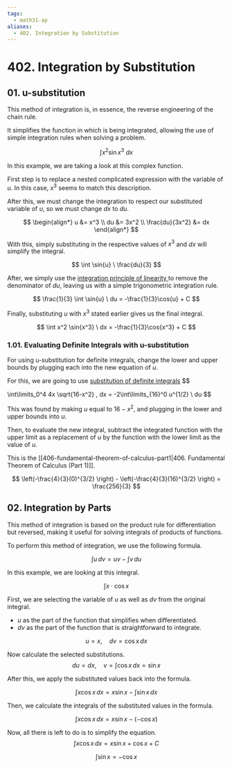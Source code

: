 ```yaml
---
tags:
  - math31-ap
aliases:
  - 402. Integration by Substitution
---
```

# 402. Integration by Substitution

## 01. u-substitution

This method of integration is, in essence,  the reverse engineering of the chain rule. 

It simplifies the function in which is being integrated, allowing the use of simple integration rules when solving a problem.

$$
\int x^2 \sin{x^3} \ dx
$$

In this example, we are taking a look at this complex function. 

First step is to replace a nested complicated expression with the variable of $u$. In this case, $x^3$ seems to match this description.

After this, we must change the integration to respect our substituted variable of $u$, so we must change $dx$ to $du$.

$$
\begin{align*}
u &= x^3 \\
du &= 3x^2 \\
\frac{du}{3x^2} &= dx
\end{align*}
$$

With this, simply substituting in the respective values of $x^3$ and $dx$ will simplify the integral.

$$
\int \sin{u} \ \frac{du}{3}
$$

After, we simply use the [integration principle of linearity ](401-basic-integration-rules.md)to remove the denominator of $du$, leaving us with a simple trigonometric integration rule.

$$
\frac{1}{3} \int \sin{u} \ du = -\frac{1}{3}\cos{u} + C
$$

Finally, substituting $u$ with $x^3$ stated earlier gives us the final integral.

$$
\int x^2 \sin{x^3} \ dx = -\frac{1}{3}\cos{x^3} + C
$$

### 1.01. Evaluating Definite Integrals with u-substitution

For using u-substitution for definite integrals, change the lower and upper bounds by plugging each into the new equation of $u$. 

For this, we are going to use [substitution of definite integrals](405-definite-integrals.md)
$$

\int\limits_0^4 4x \sqrt{16-x^2} \, dx = -2\int\limits_{16}^0 u^{1/2} \ du
$$

This was found by making $u$ equal to $16 - x^2$, and plugging in the lower and upper bounds into $u$.

Then, to evaluate the new integral, subtract the integrated function with the upper limit as a replacement of $u$ by the function with the lower limit as the value of $u$. 

This is the [[406-fundamental-theorem-of-calculus-part1|406. Fundamental Theorem of Calculus (Part 1)]].

$$
\left(-\frac{4}{3}(0)^{3/2} \right) - \left(-\frac{4}{3}(16)^{3/2} \right) = 
\frac{256}{3}
$$

## 02. Integration by Parts

This method of integration is based on the product rule for differentiation but reversed, making it useful for solving integrals of products of functions.

To perform this method of integration, we use the following formula.

$$
\int u \, dv = uv - \int v \, du
$$

In this example, we are looking at this integral.

$$
\int x \cdot \cos{x}
$$

First, we are selecting the variable of $u$ as well as $dv$ from the original integral.
- $u$ as the part of the function that simplifies when differentiated.
- $dv$ as the part of the function that is straightforward to integrate.

$$
u = x, \quad dv = \cos{x} \, dx
$$

Now calculate the selected substitutions.
$$
du = dx, \quad v = \int \cos{x} \, dx = \sin{x}
$$

After this, we apply the substituted values back into the formula.

$$
\int x \cos{x} \, dx = x \sin{x} - \int \sin{x} \, dx
$$

Then, we calculate the integrals of the substituted values in the formula.

$$
\int x \cos{x} \, dx = x \sin{x} - (-\cos{x})
$$

Now, all there is left to do is to simplify the equation.
$$
\int x \cos{x} \, dx = x \sin{x} + \cos{x} + C
$$


$$
\int \sin{x} = -\cos{x}
$$









